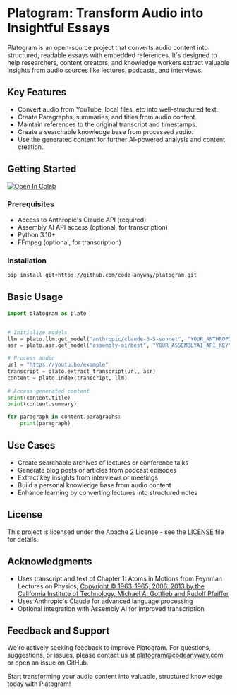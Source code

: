 # Platogram: Transform Audio into Insightful Essays

Platogram is an open-source project that converts audio content into structured, readable essays with embedded references. It's designed to help researchers, content creators, and knowledge workers extract valuable insights from audio sources like lectures, podcasts, and interviews.

## Key Features

- Convert audio from YouTube, local files, etc into well-structured text.
- Create Paragraphs, summaries, and titles from audio content.
- Maintain references to the original transcript and timestamps.
- Create a searchable knowledge base from processed audio.
- Use the generated content for further AI-powered analysis and content creation.

## Getting Started

<a target="_blank" href="https://colab.research.google.com/github/code-anyway/platogram/blob/main/notebooks/quick_start.ipynb">
  <img src="https://colab.research.google.com/assets/colab-badge.svg" alt="Open In Colab"/>
</a>

### Prerequisites

- Access to Anthropic's Claude API (required)
- Assembly AI API access (optional, for transcription)
- Python 3.10+
- FFmpeg (optional, for transcription)

### Installation

```bash
pip install git+https://github.com/code-anyway/platogram.git
```

## Basic Usage

```python
import platogram as plato


# Initialize models
llm = plato.llm.get_model("anthropic/claude-3-5-sonnet", "YOUR_ANTHROPIC_API_KEY")
asr = plato.asr.get_model("assembly-ai/best", "YOUR_ASSEMBLYAI_API_KEY")  # Optional

# Process audio
url = "https://youtu.be/example"
transcript = plato.extract_transcript(url, asr)
content = plato.index(transcript, llm)
  
# Access generated content
print(content.title)
print(content.summary)

for paragraph in content.paragraphs:
    print(paragraph)
```

## Use Cases

- Create searchable archives of lectures or conference talks
- Generate blog posts or articles from podcast episodes
- Extract key insights from interviews or meetings
- Build a personal knowledge base from audio content
- Enhance learning by converting lectures into structured notes

## License

This project is licensed under the Apache 2 License - see the [LICENSE](LICENSE) file for details.

## Acknowledgments

- Uses transcript and text of Chapter 1: Atoms in Motions from Feynman Lectures on Physics, [Copyright © 1963-1965, 2006, 2013 by the California Institute of Technology, Michael A. Gottlieb and Rudolf Pfeiffer](https://www.feynmanlectures.caltech.edu/III_copyright.html)
- Uses Anthropic's Claude for advanced language processing
- Optional integration with Assembly AI for improved transcription

## Feedback and Support

We're actively seeking feedback to improve Platogram. For questions, suggestions, or issues, please contact us at [platogram@codeanyway.com](mailto:platogram@codeanyway.com) or open an issue on GitHub.

Start transforming your audio content into valuable, structured knowledge today with Platogram!
